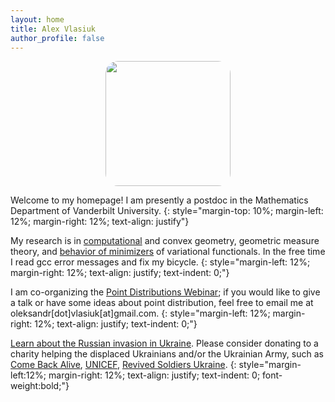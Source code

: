 ```yaml
---
layout: home
title: Alex Vlasiuk
author_profile: false
---
```

<div style="text-align: center">
<img src="/assets/images/st_george_isl.jpg" width="200" style="border-radius: 10%;" >
</div>

Welcome to my homepage! I am presently a postdoc in the Mathematics Department of Vanderbilt University.
{: style="margin-top: 10%; margin-left: 12%; margin-right: 12%; text-align: justify"}
<br>

My research is in [computational](/_pages/code) and convex geometry, geometric measure theory, and [behavior of minimizers](/_pages/math) of variational functionals. In the free time I read gcc error messages and fix my bicycle.
{: style="margin-left: 12%; margin-right: 12%; text-align: justify; text-indent: 0;"} 
<br>

I am co-organizing the [Point Distributions Webinar](https://vlasiuk.com/PDseminar/); if you would like to give a talk or have some ideas about point distribution, feel free to email me at oleksandr[dot]vlasiuk[at]gmail.com.
{: style="margin-left: 12%; margin-right: 12%; text-align: justify; text-indent: 0;"} 


[Learn about the Russian invasion in Ukraine](https://war.ukraine.ua). Please
consider donating to a charity helping the displaced Ukrainians and/or the
Ukrainian Army, such as [Come Back Alive](https://www.comebackalive.in.ua/),
[UNICEF](https://www.unicef.org.uk/donate/donate-now-to-protect-children-in-ukraine),
[Revived Soldiers Ukraine](https://www.rsukraine.org/). 
{: style="margin-left:12%; margin-right: 12%; text-align: justify; text-indent: 0; font-weight:bold;"} 
